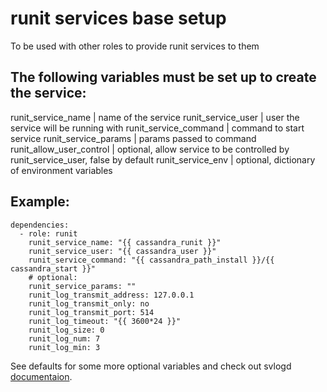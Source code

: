 # runit services base setup

To be used with other roles to provide runit services to them

## The following variables must be set up to create the service:

runit_service_name | name of the service
runit_service_user | user the service will be running with
runit_service_command | command to start service
runit_service_params | params passed to command
runit_allow_user_control | optional, allow service to be controlled by runit_service_user, false by default
runit_service_env | optional, dictionary of environment variables

## Example:

```
dependencies:
  - role: runit
    runit_service_name: "{{ cassandra_runit }}"
    runit_service_user: "{{ cassandra_user }}"
    runit_service_command: "{{ cassandra_path_install }}/{{ cassandra_start }}"
    # optional:
    runit_service_params: ""
    runit_log_transmit_address: 127.0.0.1
    runit_log_transmit_only: no
    runit_log_transmit_port: 514
    runit_log_timeout: "{{ 3600*24 }}"
    runit_log_size: 0
    runit_log_num: 7
    runit_log_min: 3
```

See defaults for some more optional variables and check out svlogd [documentaion](http://smarden.org/runit/svlogd.8.html).
